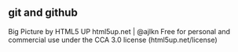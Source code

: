 ## git and github

Big Picture by HTML5 UP
html5up.net | @ajlkn
Free for personal and commercial use under the CCA 3.0 license (html5up.net/license)

